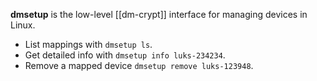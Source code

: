 **dmsetup** is the low-level [[dm-crypt]] interface for managing devices in Linux.
- List mappings with `dmsetup ls`.
- Get detailed info with `dmsetup info luks-234234`.
- Remove a mapped device `dmsetup remove luks-123948`.
